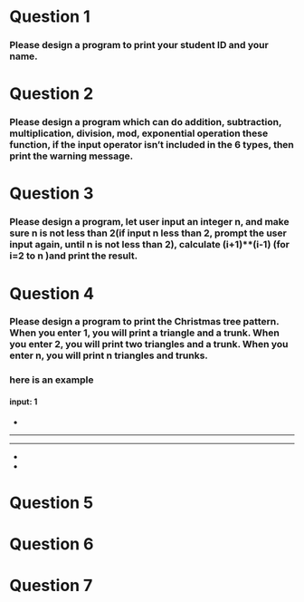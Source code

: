 # Question 1
### Please design a program to print your student ID and your name.


# Question 2
### Please design a program which can do addition, subtraction, multiplication, division, mod, exponential operation these function, if the input operator isn’t included in the 6 types, then print the warning message.


# Question 3
### Please design a program, let user input an integer n, and make sure n is not less than 2(if input n less than 2, prompt the user input again, until n is not less than 2), calculate (i+1)**(i-1) (for i=2 to n )and print the result.
# Question 4
### Please design a program to print the Christmas tree pattern. When you enter 1, you will print a triangle and a trunk. When you enter 2, you will print two triangles and a trunk. When you enter n, you will print n triangles and trunks.
### here is an example

#### input: 1
  *
 ***
*****
  *
  *

# Question 5
# Question 6
# Question 7
